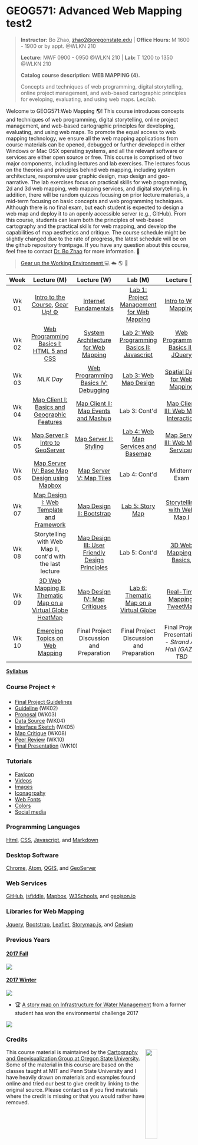 # GEOG571: Advanced Web Mapping  test2
>
>**Instructor:** Bo Zhao, zhao2@oregonstate.edu | **Office Hours:** M 1600 - 1900 or by appt. @WLKN 210
>
>**Lecture:** MWF 0900 - 0950 @WLKN 210 | **Lab:** T 1200 to 1350 @WLKN 210
>
>**Catalog course description: WEB MAPPING (4).**
>
>Concepts and techniques of web programming, digital storytelling, online project management, and web-based cartographic principles for eveloping, evaluating, and using web maps. Lec/lab.

Welcome to GEOG571:Web Mapping :earth_americas:! This course introduces concepts and techniques of web programming, digital storytelling, online project management, and web-based cartographic principles for developing, evaluating, and using web maps. To promote the equal access to web mapping technology, we ensure all the web mapping applications from course materials can be opened, debugged or further developed in either Windows or Mac OSX operating systems, and all the relevant software or services are either open source or free. This course is comprised of two major components, including lectures and lab exercises. The lectures focus on the theories and principles behind web mapping, including system architecture, responsive user graphic design, map design and geo-narrative. The lab exercises focus on practical skills for web programming, 2d and 3d web mapping, web mapping services, and digital storytelling. In addition, there will be random quizzes focusing on prior lecture materials, a mid-term focusing on basic concepts and web programming techniques. Although there is no final exam, but each student is expected to design a web map and deploy it to an openly accessible server (e.g., GitHub). From this course, students can learn both the principles of web-based cartography and the practical skills for web mapping, and develop the capabilities of map aesthetics and critique. The course schedule might be slightly changed due to the rate of progress, the latest schedule will be on the github repository frontpage. If you have any question about this course, feel free to contact [Dr. Bo Zhao](mail://zhao2@oregonstate.edu) for more information. :raising_hand:

> [Gear up the Working Environment ](resources/gearup.md) :computer: :cloud: :earth_americas: :beer:

| Week  |               Lecture (M)                |               Lecture (W)                |                 Lab (M)                |               Lecture (F)                |                 Reading                  |
| :---: | :--------------------------------------: | :--------------------------------------: | :--------------------------------------: | :--------------------------------------: | :--------------------------------------: |
| Wk 01 |    [Intro to the Course](lectures/lec01), [Gear Up! :gear:](resources/gearup.md)    |   [Internet Fundamentals](lectures/lec00)   | [Lab 1: Project Management for Web Mapping](labs/lab01)  |  [Intro to Web Mapping](lectures/lec02)  | [Markdown, Links and Command Lines](readings/wk01.md) |
| Wk 02 | [Web Programming Basics I: HTML 5 and CSS](lectures/lec03) | [System Architecture for Web Mapping](lectures/lec04) | [Lab 2: Web Programming Basics II: Javascript](labs/lab02) | [Web Programming Basics III: JQuery](lectures/lec05) | [HTML, CSS and Javascript](readings/wk02.md) |
| Wk 03 | *MLK Day* |  [Web Programming Basics IV: Debugging](lectures/lec05)  |          [Lab 3: Web Map Design](labs/lab03/readme.md)           |[Spatial Data for Web Mapping](lectures/lec06)  |  [Leaflet and GeoJson](readings/wk03.md)  |
| Wk 04 |  [Map Client I: Basics and Geographic Features](lectures/lec07) | [Map Client II: Map Events and Mashup](lectures/lec08)  |              Lab 3: Cont'd               |  [Map Client III: Web Map Interaction](lectures/lec09) |    [GeoServer Documentation](readings/wk04.md)    |
| Wk 05 |  [Map Server I: Intro to GeoServer](lectures/lec10)   | [Map Server II: Styling](lectures/lec11)    |          [Lab 4: Web Map Services and Basemap](labs/lab04/)  |  [Map Server III: Web Map Services](lectures/lec12)  | [Bing Map Tile, WFS and WMS](readings/wk05.md) |
| Wk 06 |       [Map Server IV: Base Map Design using Mapbox](lectures/lec13)                   |   [Map Server V: Map Tiles](lectures/lec14)    |              Lab 4: Cont'd               |   Midterm Exam  | [Bootstrap Documentation](readings/wk06.md) |
| Wk 07 | [Map Design I: Web Template and Framework](lectures/lec15)  | [Map Design II: Bootstrap](lectures/lec16)  |             [Lab 5: Story Map](labs/lab05/readme.md)             | [Storytelling with Web Map I](lectures/lec17)   |   [Web Map Design Principles](readings/wk07.md)    |
| Wk 08 |    Storytelling with Web Map II, cont'd with the last lecture      |  [Map Design III: User Friendly Design Principles](lectures/lec19)            |              Lab 5: Cont'd               |      [3D Web Mapping I: Basics](lectures/lec23),         |         [Cesium Documentation](readings/wk08.md)                         |
| Wk 09 |               [3D Web Mapping II: Thematic Map on a Virtual Globe](lectures/lec25)  [HeatMap](lectures/lec21)   | [Map Design IV: Map Critiques](lectures/lec22) | [Lab 6:  Thematic Map on a Virtual Globe](labs/lab06) |  [Real-Time Mapping: TweetMap](lectures/lec20)  |                [Server-Side JavaScript](readings/wk09.md)                                     |
| Wk 10 |  [Emerging Topics on Web Mapping](lectures/lec26)    | Final Project Discussion and Preparation   |              Final Project Discussion and Preparation             |       Final Project Presentation - *Strand Ag Hall (GAZE) TBD*       |       [Elwood et al. (2012), Sui and Zhao (2015)](readings/wk10.md)                                   |

[**Syllabus**](resources/geog571-syllabus.pdf)

### Course Project :star:
-  [Final Project Guidelines](project/readme.md)
 - [Guideline](project/readme.md) (WK02)
 - [Proposal]() (WK03)
 - [Data Source](project/datasource.md) (WK04)
 - [Interface Sketch](project/sketch.md) (WK05)
 - [Map Critique](lectures/lec22) (WK08)
 - [Peer Review]() (WK10)
 - [Final Presentation]() (WK10)

### Tutorials

- [Favicon](lectures/lec16/readme.md)
- [Videos](resources/video.md)
- [Images](resources/image.md)
- [Iconagrpahy](resources/icon.md)
- [Web Fonts](resources/fonts.md)
- [Colors](resources/color.md)
- [Social media](lectures/lec16/readme.md)

### Programming Languages

[Html](), [CSS](), [Javascript](), and [Markdown]()

### Desktop Software

[Chrome](https://www.google.com/chrome/browser/desktop/index.html), [Atom](https://atom.io/), [QGIS](http://www.qgis.org/en/site/), and [GeoServer](http://geoserver.org/)

### Web Services

[GitHub](https://github.com/), [jsfiddle](https://jsfiddle.net/), [Mapbox](https://www.mapbox.com/), [W3Schools](https://www.w3schools.com/), and [geojson.io](http://geojson.io)
​
### Libraries for Web Mapping

[Jquery](https://jquery.com/), [Bootstrap](http://getbootstrap.com/), [Leaflet](https://leafletjs.com), [Storymap.js](https://github.com/jakobzhao/storymap), and [Cesium](cesiumjs.org)

### Previous Years

#### [2017 Fall](http://geoviz.ceoas.oregonstate.edu/geog571.html#portfolio)

![](resources/img/2017_fall.jpg)

#### [2017 Winter](http://geoviz.ceoas.oregonstate.edu/project_gallery/)

![](resources/img/2017_winter.jpg)

- :trophy: [A story map on Infrastructure for Water Management](http://rawgit.com/cartobaldrica/water_atlas/master/infrastructure_index.html) from a former student has won the environmental challenge 2017

![](resources/img/2017-envchallenge.jpg)

### Credits
<img src="resources/img/logo.png" width="25%" height="25%" align="right" />This course material is maintained by the [Cartography and Geovisualization Group at Oregon State University](http://geoviz.ceoas.oregonstate.edu). Some of the material in this course are based on the classes taught at MIT and Penn State University and I have heavily drawn on materials and examples found online and tried our best to give credit by linking to the original source. Please contact us if you find materials where the credit is missing or that you would rather have removed.
